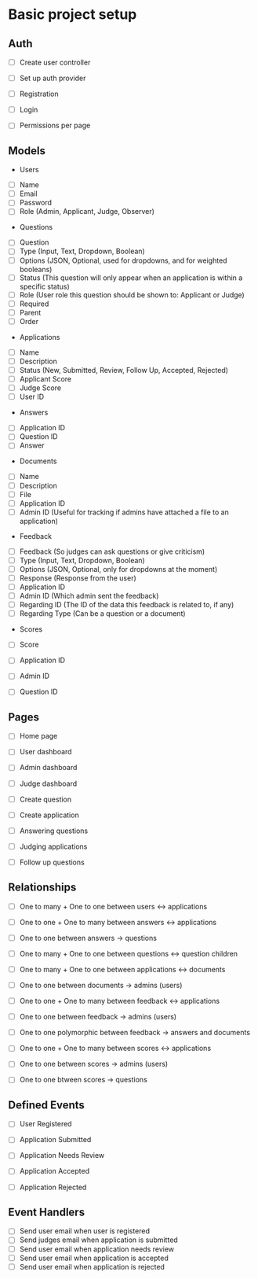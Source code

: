 # Basic project setup

## Auth
- [ ] Create user controller
- [ ] Set up auth provider
- [ ] Registration
- [ ] Login
- [ ] Permissions per page


## Models
- Users
 - [ ] Name
 - [ ] Email
 - [ ] Password
 - [ ] Role (Admin, Applicant, Judge, Observer)

- Questions
 - [ ] Question
 - [ ] Type (Input, Text, Dropdown, Boolean)
 - [ ] Options (JSON, Optional, used for dropdowns, and for weighted booleans)
 - [ ] Status (This question will only appear when an application is within a specific status)
 - [ ] Role (User role this question should be shown to: Applicant or Judge)
 - [ ] Required
 - [ ] Parent
 - [ ] Order

- Applications
 - [ ] Name
 - [ ] Description
 - [ ] Status (New, Submitted, Review, Follow Up, Accepted, Rejected)
 - [ ] Applicant Score
 - [ ] Judge Score
 - [ ] User ID

- Answers
 - [ ] Application ID
 - [ ] Question ID
 - [ ] Answer

- Documents
 - [ ] Name
 - [ ] Description
 - [ ] File
 - [ ] Application ID
 - [ ] Admin ID (Useful for tracking if admins have attached a file to an application)

- Feedback
 - [ ] Feedback (So judges can ask questions or give criticism)
 - [ ] Type (Input, Text, Dropdown, Boolean)
 - [ ] Options (JSON, Optional, only for dropdowns at the moment)
 - [ ] Response (Response from the user)
 - [ ] Application ID
 - [ ] Admin ID (Which admin sent the feedback)
 - [ ] Regarding ID (The ID of the data this feedback is related to, if any)
 - [ ] Regarding Type (Can be a question or a document)

- Scores
 - [ ] Score
 - [ ] Application ID
 - [ ] Admin ID
 - [ ] Question ID


## Pages
- [ ] Home page
- [ ] User dashboard
- [ ] Admin dashboard
- [ ] Judge dashboard
- [ ] Create question
- [ ] Create application
- [ ] Answering questions
- [ ] Judging applications
- [ ] Follow up questions


## Relationships
- [ ] One to many + One to one between users <-> applications
- [ ] One to one + One to many between answers <-> applications
- [ ] One to one between answers -> questions
- [ ] One to many + One to one between questions <-> question children
- [ ] One to many + One to one between applications <-> documents
- [ ] One to one between documents -> admins (users) 
- [ ] One to one + One to many between feedback <-> applications
- [ ] One to one between feedback -> admins (users)
- [ ] One to one polymorphic between feedback -> answers and documents
- [ ] One to one + One to many between scores <-> applications
- [ ] One to one between scores -> admins (users)
- [ ] One to one btween scores -> questions


## Defined Events
- [ ] User Registered
- [ ] Application Submitted
- [ ] Application Needs Review
- [ ] Application Accepted
- [ ] Application Rejected


## Event Handlers
- [ ] Send user email when user is registered
- [ ] Send judges email when application is submitted
- [ ] Send user email when application needs review
- [ ] Send user email when application is accepted
- [ ] Send user email when application is rejected
